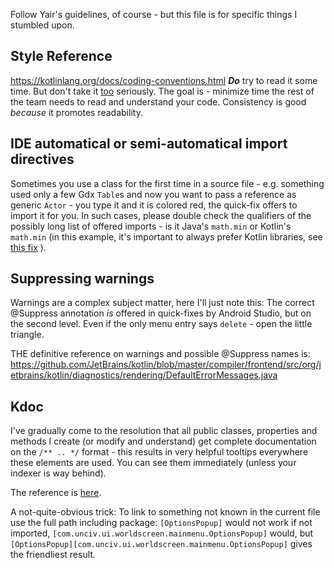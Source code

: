 Follow Yair's guidelines, of course - but this file is for specific things I stumbled upon.

## Style Reference
https://kotlinlang.org/docs/coding-conventions.html
***Do*** try to read it some time. But don't take it [too](https://github.com/raywenderlich/kotlin-style-guide#smiley-face) seriously. The goal is - minimize time the rest of the team needs to read and understand your code. Consistency is good _because_ it promotes readability.

## IDE automatical or semi-automatical import directives
Sometimes you use a class for the first time in a source file - e.g. something used only a few Gdx `Table`s
and now you want to pass a reference as generic `Actor` - you type it and it is colored red, the quick-fix offers to import it for you.
In such cases, please double check the qualifiers of the possibly long list of offered imports - is it Java's `math.min` or Kotlin's `math.min`
(in this example, it's important to always prefer Kotlin libraries, see [this fix](https://github.com/yairm210/Unciv/commit/984293c2522e70ff56f46b1443fbf7286d9f7ff7#commitcomment-51068974) ).

## Suppressing warnings
Warnings are a complex subject matter, here I'll just note this: The correct @Suppress annotation _is_ offered in quick-fixes by 
Android Studio, but on the second level. Even if the only menu entry says `delete` - open the little triangle.

THE definitive reference on warnings and possible @Suppress names is:
https://github.com/JetBrains/kotlin/blob/master/compiler/frontend/src/org/jetbrains/kotlin/diagnostics/rendering/DefaultErrorMessages.java

## Kdoc
I've gradually come to the resolution that all public classes, properties and methods I create (or modify and understand) get complete documentation on the `/** .. */` format - this results in very helpful tooltips everywhere these elements are used. You can see them immediately (unless your indexer is way behind).

The reference is [here](https://kotlinlang.org/docs/kotlin-doc.html).

A not-quite-obvious trick: To link to something not known in the current file use the full path including package:
`[OptionsPopup]` would not work if not imported, `[com.unciv.ui.worldscreen.mainmenu.OptionsPopup]` would, but `[OptionsPopup][com.unciv.ui.worldscreen.mainmenu.OptionsPopup]` gives the friendliest result.
